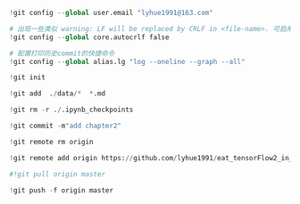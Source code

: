 ```python
!git config --global user.email "lyhue1991@163.com"

# 出现一些类似 warning: LF will be replaced by CRLF in <file-name>. 可启用如下设置。
!git config --global core.autocrlf false

# 配置打印历史commit的快捷命令
!git config --global alias.lg "log --oneline --graph --all"
```

```python
!git init
```

```python
!git add  ./data/*  *.md
```

```python
!git rm -r ./.ipynb_checkpoints
```

```python
!git commit -m"add chapter2"
```

```python
!git remote rm origin 
```

```python
!git remote add origin https://github.com/lyhue1991/eat_tensorFlow2_in_30days
```

```python
#!git pull origin master 
```

```python
!git push -f origin master 
```
